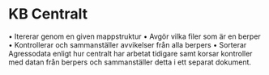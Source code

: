 # KB Centralt
 
•	Itererar genom en given mappstruktur
•	Avgör vilka filer som är en berper
•	Kontrollerar och sammanställer avvikelser från alla berpers
•	Sorterar Agressodata enligt hur centralt har arbetat tidigare samt korsar kontroller med datan från berpers och sammanställer detta i ett separat dokument.
